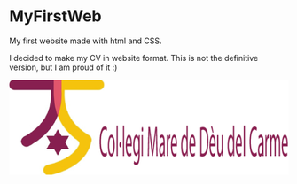 # MyFirstWeb
My first website made with html and CSS.


I decided to make my CV in website format. This is not the definitive version, but I am proud of it :)

<img src="karmel.png" alt="vector">
